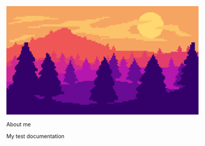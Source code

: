![Header](https://github.com/LozkoMatvei/LozkoMATVEI/blob/main/assets/1.png)

About me

My test documentation
